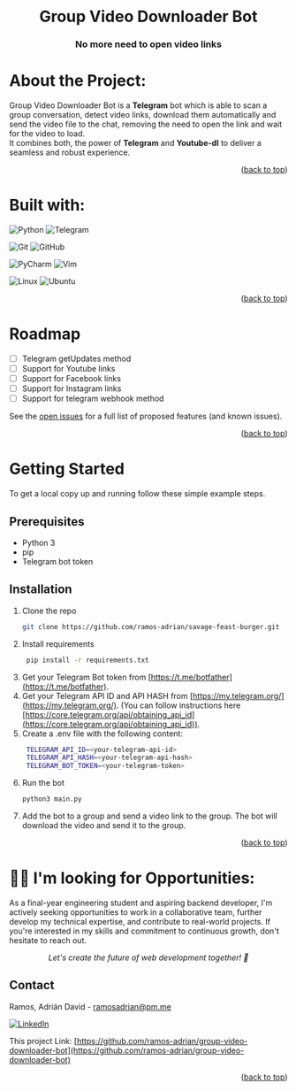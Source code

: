 <!-- Improved compatibility of back to top link: See: https://github.com/othneildrew/Best-README-Template/pull/73 -->
<a name="readme-top"></a>
<!-- PROJECT LOGO -->

<br />

<h1 align="center">Group Video Downloader Bot</h3>
<h3 align="center">No more need to open video links</h3>

# About the Project:
Group Video Downloader Bot is a **Telegram** bot which is able to scan a group conversation, detect video links, download them automatically and send the video file to the chat, removing the need to open the link and wait for the video to load.  
It combines both, the power of **Telegram** and **Youtube-dl** to deliver a seamless and robust experience.

<p align="right">(<a href="#readme-top">back to top</a>)</p>

# Built with:
![Python](https://img.shields.io/badge/python-3670A0?style=for-the-badge&logo=python&logoColor=ffdd54) ![Telegram](https://img.shields.io/badge/Telegram-2CA5E0?style=for-the-badge&logo=telegram&logoColor=white)

![Git](https://img.shields.io/badge/git-%23F05033.svg?style=for-the-badge&logo=git&logoColor=white) ![GitHub](https://img.shields.io/badge/github-%23121011.svg?style=for-the-badge&logo=github&logoColor=white)

![PyCharm](https://img.shields.io/badge/pycharm-143?style=for-the-badge&logo=pycharm&logoColor=black&color=black&labelColor=green) ![Vim](https://img.shields.io/badge/VIM-%2311AB00.svg?style=for-the-badge&logo=vim&logoColor=white)

![Linux](https://img.shields.io/badge/Linux-FCC624?style=for-the-badge&logo=linux&logoColor=black) ![Ubuntu](https://img.shields.io/badge/Ubuntu-E95420?style=for-the-badge&logo=ubuntu&logoColor=white)
<p align="right">(<a href="#readme-top">back to top</a>)</p>

<!-- ROADMAP -->
# Roadmap

- [ ] Telegram getUpdates method
- [ ] Support for Youtube links
- [ ] Support for Facebook links
- [ ] Support for Instagram links
- [ ] Support for telegram webhook method

See the [open issues](https://github.com/ramos-adrian/savage-feast-burger/issues) for a full list of proposed features (and known issues).

<p align="right">(<a href="#readme-top">back to top</a>)</p>

<!-- GETTING STARTED -->
# Getting Started

To get a local copy up and running follow these simple example steps.

## Prerequisites
* Python 3
* pip
* Telegram bot token

## Installation

1. Clone the repo
   ```sh
   git clone https://github.com/ramos-adrian/savage-feast-burger.git
   ```
2. Install requirements
   ```sh
    pip install -r requirements.txt
    ```
3. Get your Telegram Bot token from [https://t.me/botfather](https://t.me/botfather).
4. Get your Telegram API ID and API HASH from [https://my.telegram.org/](https://my.telegram.org/). (You can follow instructions here [https://core.telegram.org/api/obtaining_api_id](https://core.telegram.org/api/obtaining_api_id)).
5. Create a .env file with the following content:
    ```sh
     TELEGRAM_API_ID=<your-telegram-api-id>
     TELEGRAM_API_HASH=<your-telegram-api-hash>
     TELEGRAM_BOT_TOKEN=<your-telegram-token>
     ```
6. Run the bot
    ```sh
    python3 main.py
    ```
7. Add the bot to a group and send a video link to the group. The bot will download the video and send it to the group.

<p align="right">(<a href="#readme-top">back to top</a>)</p>

# 👨‍💻 I'm looking for Opportunities:
As a final-year engineering student and aspiring backend developer, I'm actively seeking opportunities to work in a collaborative team, further develop my technical expertise, and contribute to real-world projects. If you're interested in my skills and commitment to continuous growth, don't hesitate to reach out.

<p align="center"><cite>Let's create the future of web development together! 🚀</cite></p>

<!-- CONTACT -->
## Contact

Ramos, Adrián David - ramosadrian@pm.me

[![LinkedIn](https://img.shields.io/badge/linkedin-%230077B5.svg?style=for-the-badge&logo=linkedin&logoColor=white)](https://www.linkedin.com/in/adrian-david-ramos/)

This project Link: [https://github.com/ramos-adrian/group-video-downloader-bot](https://github.com/ramos-adrian/group-video-downloader-bot)

<p align="right">(<a href="#readme-top">back to top</a>)</p>

<!-- MARKDOWN LINKS & IMAGES -->
<!-- https://www.markdownguide.org/basic-syntax/#reference-style-links -->
[linkedin-shield]: https://img.shields.io/badge/-LinkedIn-black.svg?style=for-the-badge&logo=linkedin&colorB=555
[linkedin-url]: https://linkedin.com/in/othneildrew